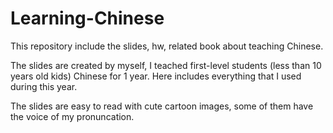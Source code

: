 # Learning-Chinese
This repository include the slides, hw, related book about teaching Chinese.  

The slides are created by myself, I teached first-level students (less than 10 years old kids) Chinese for 1 year. 
Here includes everything that I used during this year. 

The slides are easy to read with cute cartoon images, some of them have the voice of my pronuncation.
